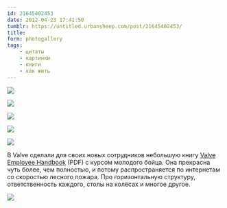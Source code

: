 ```yaml
---
id: 21645402453
date: 2012-04-23 17:41:50
tumblr: https://untitled.urbansheep.com/post/21645402453/
title:
form: photogallery
tags:
    - цитаты
    - картинки
    - книги
    - как жить
---
```


<div class="gallery-wrapper">

![](@/assets/media/21645402453_1.png)

![](@/assets/media/21645402453_2.png)

![](@/assets/media/21645402453_3.png)

![](@/assets/media/21645402453_4.png)

![](@/assets/media/21645402453_5.png)

</div>

<p> В Valve сделали для своих новых сотрудников небольшую книгу <a href="http://newcdn.flamehaus.com/Valve_Handbook_LowRes.pdf">Valve Employee Handbook</a> (PDF) с курсом молодого бойца. Она прекрасна чуть более, чем полностью, и потому распространяется по интернетам со скоростью лесного пожара. Про горизонтальную структуру, ответственность каждого, столы на колёсах и многое другое.</p>

<img src="http://ambience.ru/urbansheep/i/valvebook.jpg"/>
